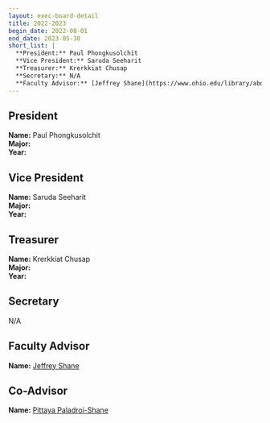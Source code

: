 ```yaml
---
layout: exec-board-detail
title: 2022-2023
begin_date: 2022-08-01
end_date: 2023-05-30
short_list: |
  **President:** Paul Phongkusolchit  
  **Vice President:** Saruda Seeharit  
  **Treasurer:** Krerkkiat Chusap  
  **Secretary:** N/A  
  **Faculty Advisor:** [Jeffrey Shane](https://www.ohio.edu/library/about/staff/shane)
---
```



## President

**Name:** Paul Phongkusolchit  
**Major:**  
**Year:**  

## Vice President

**Name:** Saruda Seeharit  
**Major:**  
**Year:**  

## Treasurer

**Name:** Krerkkiat Chusap  
**Major:**  
**Year:**  

## Secretary

N/A

## Faculty Advisor

**Name:** [Jeffrey Shane](https://www.ohio.edu/library/about/staff/shane)  

## Co-Advisor

**Name:** [Pittaya Paladroi-Shane](https://www.ohio.edu/cis/profile/paladroi)  
